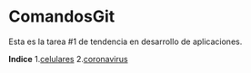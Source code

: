 # ComandosGit
Esta es la tarea #1 de tendencia en desarrollo de aplicaciones.

**Indice**
1.[celulares](celulares.txt)
2.[coronavirus](coronavirus.txt)


